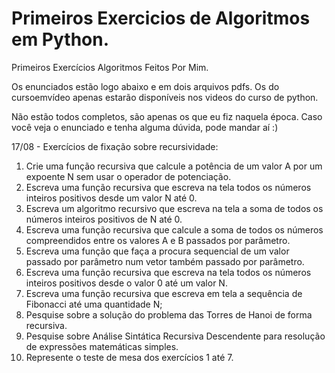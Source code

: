 # Primeiros Exercicios de Algoritmos em Python.
 Primeiros Exercícios Algoritmos Feitos Por Mim.

Os enunciados estão logo abaixo e em dois arquivos pdfs. Os do cursoemvídeo apenas estarão disponíveis nos videos do curso de python.

Não estão todos completos, são apenas os que eu fiz naquela época. Caso você veja o enunciado e tenha alguma dúvida, pode mandar aí :)








17/08 - Exercícios de fixação sobre recursividade:

1) Crie uma função recursiva que calcule a potência de um valor A por um expoente N sem usar o operador de potenciação.
2) Escreva uma função recursiva que escreva na tela todos os números inteiros positivos desde um valor N até 0.
3) Escreva um algoritmo recursivo que escreva na tela a soma de todos os números inteiros positivos de N até 0.
4) Escreva uma função recursiva que calcule a soma de todos os números compreendidos entre os valores A e B passados por parâmetro.
5) Escreva uma função que faça a procura sequencial de um valor passado por parâmetro num vetor também passado por parâmetro.
6) Escreva uma função recursiva que escreva na tela todos os números inteiros positivos desde o valor 0 até um valor N.
7) Escreva uma função recursiva que escreva em tela a sequência de Fibonacci até uma quantidade N;
8) Pesquise sobre a solução do problema das Torres de Hanoi de forma recursiva.
9) Pesquise sobre Análise Sintática Recursiva Descendente para resolução de expressões matemáticas simples.
10) Represente o teste de mesa dos exercícios 1 até 7.

